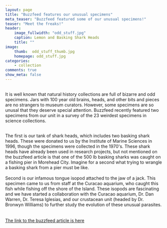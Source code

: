 ```yaml
---
layout: page
title: "Buzzfeed features our unusual specimens"
meta_teaser: "Buzzfeed featured some of our unusual specimens!"
teaser: "Meet the freaks!"
header:
    image_fullwidth: "odd_stuff.jpg"
    caption: Lemon and Basking Shark Heads
    title: ""
image:
    thumb:  odd_stuff_thumb.jpg
    homepage: odd_stuff.jpg
categories:
    - collection
comments: true
show_meta: false
---
```

 
 <br> It is well known that natural history collections are full of bizarre and odd specimens. Jars with 100 year old brains, heads, and other bits and pieces are no strangers to museum curators. However, some specimens are so unusal that they deserve special attention. Buzzfeed recently featured two specimens from our unit in a survey of the 23 weirdest specimens in science collections. 


 <br> The first is our tank of shark heads, which includes two basking shark heads. These were donated to us by the Institute of Marine Sciences in 1996, though the specimens were collected in the 1970's. These shark heads have already been used in research projects, but not mentioned on the buzzfeed article is that one of the 500 lb basking sharks was caught on a fishing pier in Morehead City. Imagine for a second what trying to wrangle a basking shark from a pier must be like. 
 <br>
 <br> Second is our infamous tongue isopod attached to the jaw of a jack. This specimen came to us from staff at the Curacao aquarium, who caught this fish while fishing off the shore of the Island. These isopods are fascinating and we have started a collaboration with the Curacao aquarium, Dr. Dan Warren, Dr. Teresa Iglesias, and our crustacean unit (headed by Dr. Bronwyn Williams) to further study the evolution of these unusual parasites. 
 <br> 
 <br>  
  <a href='http://www.buzzfeed.com/alexkasprak/things-in-jars'>The link to the buzzfeed article is here</a> 
